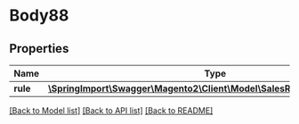 # Body88

## Properties
Name | Type | Description | Notes
------------ | ------------- | ------------- | -------------
**rule** | [**\SpringImport\Swagger\Magento2\Client\Model\SalesRuleDataRuleInterface**](SalesRuleDataRuleInterface.md) |  | 

[[Back to Model list]](../README.md#documentation-for-models) [[Back to API list]](../README.md#documentation-for-api-endpoints) [[Back to README]](../README.md)


